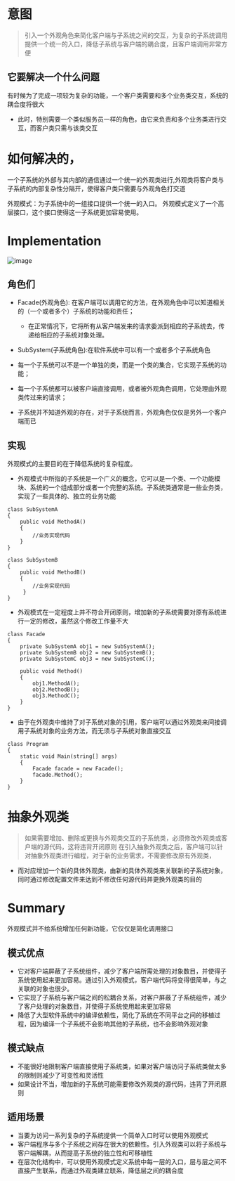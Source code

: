 # 意图

> 引入一个外观角色来简化客户端与子系统之间的交互，为复杂的子系统调用提供一个统一的入口，降低子系统与客户端的耦合度，且客户端调用非常方便

## 它要解决一个什么问题

有时候为了完成一项较为复杂的功能，一个客户类需要和多个业务类交互，系统的耦合度将很大
* 此时，特别需要一个类似服务员一样的角色，由它来负责和多个业务类进行交互，而客户类只需与该类交互



# 如何解决的，
一个子系统的外部与其内部的通信通过一个统一的外观类进行,外观类将客户类与子系统的内部复杂性分隔开，使得客户类只需要与外观角色打交道

外观模式：为子系统中的一组接口提供一个统一的入口。
外观模式定义了一个高层接口，这个接口使得这一子系统更加容易使用。


# Implementation

![image](https://user-images.githubusercontent.com/27160394/140522475-d52d0694-fcee-488a-a1df-92f0090e6a5c.png)

## 角色们
* Facade(外观角色): 在客户端可以调用它的方法，在外观角色中可以知道相关的（一个或者多个）子系统的功能和责任；
  * 在正常情况下，它将所有从客户端发来的请求委派到相应的子系统去，传递给相应的子系统对象处理。

*  SubSystem(子系统角色):在软件系统中可以有一个或者多个子系统角色
  *  每一个子系统可以不是一个单独的类，而是一个类的集合，它实现子系统的功能；
  *  每一个子系统都可以被客户端直接调用，或者被外观角色调用，它处理由外观类传过来的请求；
  *  子系统并不知道外观的存在，对于子系统而言，外观角色仅仅是另外一个客户端而已

## 实现
外观模式的主要目的在于降低系统的复杂程度。

* 外观模式中所指的子系统是一个广义的概念，它可以是一个类、一个功能模块、系统的一个组成部分或者一个完整的系统。子系统类通常是一些业务类，实现了一些具体的、独立的业务功能
```
class SubSystemA  
{  
    public void MethodA()  
    {  
        //业务实现代码  
    }  
}  
  
class SubSystemB  
{  
    public void MethodB()  
    {  
        //业务实现代码  
     }  
} 
```
* 外观模式在一定程度上并不符合开闭原则，增加新的子系统需要对原有系统进行一定的修改，虽然这个修改工作量不大
```
class Facade  
{  
    private SubSystemA obj1 = new SubSystemA();  
    private SubSystemB obj2 = new SubSystemB();  
    private SubSystemC obj3 = new SubSystemC();  
  
    public void Method()  
    {  
        obj1.MethodA();  
        obj2.MethodB();  
        obj3.MethodC();  
    }  
} 
```
* 由于在外观类中维持了对子系统对象的引用，客户端可以通过外观类来间接调用子系统对象的业务方法，而无须与子系统对象直接交互
```
class Program  
{  
    static void Main(string[] args)  
    {  
        Facade facade = new Facade();  
        facade.Method();  
    }  
}  
```

# 抽象外观类
>  如果需要增加、删除或更换与外观类交互的子系统类，必须修改外观类或客户端的源代码，这将违背开闭原则
在引入抽象外观类之后，客户端可以针对抽象外观类进行编程，对于新的业务需求，不需要修改原有外观类，
* 而对应增加一个新的具体外观类，由新的具体外观类来关联新的子系统对象，同时通过修改配置文件来达到不修改任何源代码并更换外观类的目的

# Summary
外观模式并不给系统增加任何新功能，它仅仅是简化调用接口
## 模式优点
* 它对客户端屏蔽了子系统组件，减少了客户端所需处理的对象数目，并使得子系统使用起来更加容易。通过引入外观模式，客户端代码将变得很简单，与之关联的对象也很少。
* 它实现了子系统与客户端之间的松耦合关系，对客户屏蔽了子系统组件，减少了客户处理的对象数目，并使得子系统使用起来更加容易
* 降低了大型软件系统中的编译依赖性，简化了系统在不同平台之间的移植过程，因为编译一个子系统不会影响其他的子系统，也不会影响外观对象

## 模式缺点
* 不能很好地限制客户端直接使用子系统类，如果对客户端访问子系统类做太多的限制则减少了可变性和灵活性
* 如果设计不当，增加新的子系统可能需要修改外观类的源代码，违背了开闭原则

## 适用场景
* 当要为访问一系列复杂的子系统提供一个简单入口时可以使用外观模式
* 客户端程序与多个子系统之间存在很大的依赖性。引入外观类可以将子系统与客户端解耦，从而提高子系统的独立性和可移植性
* 在层次化结构中，可以使用外观模式定义系统中每一层的入口，层与层之间不直接产生联系，而通过外观类建立联系，降低层之间的耦合度
